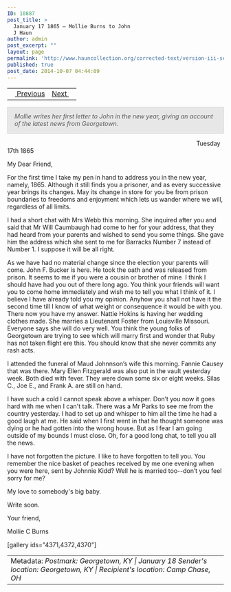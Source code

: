 ```yaml
---
ID: 10887
post_title: >
  January 17 1865 – Mollie Burns to John
  J Haun
author: admin
post_excerpt: ""
layout: page
permalink: 'http://www.hauncollection.org/corrected-text/version-iii-series-ii/january-17-1865-mollie-burns-to-john-j-haun%e2%80%a8/'
published: true
post_date: 2014-10-07 04:44:09
---
```

<table style="width: 100%;">
<tbody>
<tr>
<td style="text-align: left;"><a title="December 11 1864" href="http://www.hauncollection.org/version-3/version-iii-series-ii/december-11-1864-john-j-haun-to-mollie-burns/"><img src="https://lh3.googleusercontent.com/-EFJpxxNiPNw/VqgtWBCZrMI/AAAAAAAAAFU/WfY4lPFWWkg/s800-Ic42/Soeb-Plain-Arrows-8-10px.png" alt="" width="10" height="10" /> Previous</a></td>
<td style="text-align: right;"><a title="February 24 1865" href="http://www.hauncollection.org/version-3/version-iii-series-ii/february-24-1865-john-j-haun-to-mollie-burns%E2%80%A8/">Next <img src="https://lh3.googleusercontent.com/-67k0cYlpXHw/VqgtWKz1MXI/AAAAAAAAAFU/k9PW_Piyurk/s800-Ic42/Soeb-Plain-Arrows-5-10px.png" alt="" width="10" height="10" /></a></td>
</tr>
</tbody>
</table>
<p style="padding: 12px 16px 14px 16px; color: #555555; background-color: #e8e7e7; border: #d2d0cf 1px solid;"><em>Mollie writes her first letter to John in the new year, giving an account of the latest news from Georgetown.</em></p>
<span style="margin-left: 440px;">Tuesday 17th 1865</span>

My Dear Friend,

For the first time I take my pen in hand to address you in the new year, namely, 1865. Although it still finds you a prisoner, and as every successive year brings its changes. May its change in store for you be from prison boundaries to freedoms and enjoyment which lets us wander where we will, regardless of all limits.

I had a short chat with Mrs Webb this morning. She inquired after you and said that Mr Will Caumbaugh had come to her for your address, that they had heard from your parents and wished to send you some things. She gave him the address which she sent to me for Barracks Number 7 instead of Number 1. I suppose it will be all right.

As we have had no material change since the election your parents will come. John F. Bucker is here. He took the oath and was released from prison. It seems to me if you were a cousin or brother of mine  I think I should have had you out of there long ago. You think your friends will want you to come home immediately and wish me to tell you what I think of it. I believe I have already told you my opinion. Anyhow you shall not have it the second time till I know of what weight or consequence it would be with you. There now you have my answer. Nattie Hokins is having her wedding clothes made. She marries a Lieutenant Foster from Louisville Missouri. Everyone says she will do very well. You think the young folks of Georgetown are trying to see which will marry first and wonder that Ruby has not taken flight ere this. You should know that she never commits any rash acts.

I attended the funeral of Maud Johnnson’s wife this morning. Fannie Causey that was there. Mary Ellen Fitzgerald was also put in the vault yesterday week. Both died with fever. They were down some six or eight weeks. Silas C., Joe E., and Frank A. are still on hand.

I have such a cold I cannot speak above a whisper. Don’t you now it goes hard with me when I can't talk. There was a Mr Parks to see me from the country yesterday. I had to set up and whisper to him all the time he had a good laugh at me. He said when I first went in that he thought someone was dying or he had gotten into the wrong house. But as I fear I am going outside of my bounds I must close. Oh, for a good long chat, to tell you all the news.

I have not forgotten the picture. I like to have forgotten to tell you. You remember the nice basket of peaches received by me one evening when you were here, sent by Johnnie Kidd? Well he is married too--don’t you feel sorry for me?

My love to somebody's big baby.

Write soon.

Your friend,

Mollie C Burns

[gallery ids="4371,4372,4370"]
<table style="width: 100%;">
<tbody>
<tr>
<td>Metadata:<em> Postmark: Georgetown, KY | January 18</em>
<em>Sender's location: Georgetown, KY | Recipient's location: Camp Chase, OH</em></td>
</tr>
</tbody>
</table>
